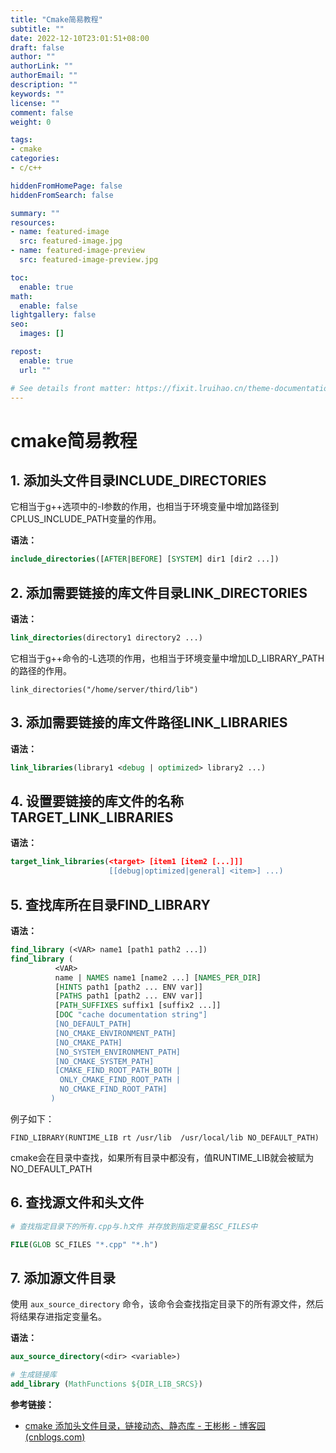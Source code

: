 ```yaml
---
title: "Cmake简易教程"
subtitle: ""
date: 2022-12-10T23:01:51+08:00
draft: false
author: ""
authorLink: ""
authorEmail: ""
description: ""
keywords: ""
license: ""
comment: false
weight: 0

tags:
- cmake
categories:
- c/c++

hiddenFromHomePage: false
hiddenFromSearch: false

summary: ""
resources:
- name: featured-image
  src: featured-image.jpg
- name: featured-image-preview
  src: featured-image-preview.jpg

toc:
  enable: true
math:
  enable: false
lightgallery: false
seo:
  images: []

repost:
  enable: true
  url: ""

# See details front matter: https://fixit.lruihao.cn/theme-documentation-content/#front-matter
---
```


<!--more-->

# cmake简易教程

##  1. 添加头文件目录**INCLUDE_DIRECTORIES**

它相当于g++选项中的-I参数的作用，也相当于环境变量中增加路径到CPLUS_INCLUDE_PATH变量的作用。

**语法：**

```cmake
include_directories([AFTER|BEFORE] [SYSTEM] dir1 [dir2 ...])
```

## 2. 添加需要链接的库文件目录**LINK_DIRECTORIES**

**语法：**

```cmake
link_directories(directory1 directory2 ...)
```

它相当于g++命令的-L选项的作用，也相当于环境变量中增加LD_LIBRARY_PATH的路径的作用。

```
link_directories("/home/server/third/lib")
```

## 3. 添加需要链接的库文件路径**LINK_LIBRARIES**

**语法：**

```cmake
link_libraries(library1 <debug | optimized> library2 ...)
```

## 4. 设置要链接的库文件的名称**TARGET_LINK_LIBRARIES** 

**语法：**

```cmake
target_link_libraries(<target> [item1 [item2 [...]]]
                      [[debug|optimized|general] <item>] ...)
```

## 5. 查找库所在目录**FIND_LIBRARY**

**语法：**

```cmake
find_library (<VAR> name1 [path1 path2 ...])
find_library (
          <VAR>
          name | NAMES name1 [name2 ...] [NAMES_PER_DIR]
          [HINTS path1 [path2 ... ENV var]]
          [PATHS path1 [path2 ... ENV var]]
          [PATH_SUFFIXES suffix1 [suffix2 ...]]
          [DOC "cache documentation string"]
          [NO_DEFAULT_PATH]
          [NO_CMAKE_ENVIRONMENT_PATH]
          [NO_CMAKE_PATH]
          [NO_SYSTEM_ENVIRONMENT_PATH]
          [NO_CMAKE_SYSTEM_PATH]
          [CMAKE_FIND_ROOT_PATH_BOTH |
           ONLY_CMAKE_FIND_ROOT_PATH |
           NO_CMAKE_FIND_ROOT_PATH]
         )
```

例子如下：

```
FIND_LIBRARY(RUNTIME_LIB rt /usr/lib  /usr/local/lib NO_DEFAULT_PATH)
```

cmake会在目录中查找，如果所有目录中都没有，值RUNTIME_LIB就会被赋为NO_DEFAULT_PATH

## 6. 查找源文件和头文件

```cmake
# 查找指定目录下的所有.cpp与.h文件 并存放到指定变量名SC_FILES中

FILE(GLOB SC_FILES "*.cpp" "*.h")
```

## 7. 添加源文件目录

使用 `aux_source_directory` 命令，该命令会查找指定目录下的所有源文件，然后将结果存进指定变量名。

**语法：**

```cmake
aux_source_directory(<dir> <variable>)

# 生成链接库
add_library (MathFunctions ${DIR_LIB_SRCS})
```

**参考链接：**

- [cmake 添加头文件目录，链接动态、静态库 - 王彬彬 - 博客园 (cnblogs.com)](https://www.cnblogs.com/binbinjx/p/5626916.html)
